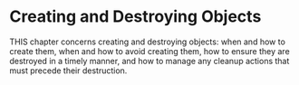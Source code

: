 # Creating and Destroying Objects
  THIS chapter concerns creating and destroying objects: when and how to 
  create them, when and how to avoid creating them, how to ensure they 
  are destroyed in a timely manner, and how to manage any cleanup actions 
  that must precede their destruction.
  
